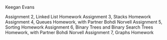 Keegan Evans

Assignment 2, Linked List Homework
Assignment 3, Stacks Homework
Assignment 4, Queues Homework, with Partner Bohdi Norvell
Assignment 5, Sorting Homework
Assignment 6, Binary Trees and Binary Search Trees Homework, with Partner Bohdi Norvell
Assignment 7, Graphs Homework
